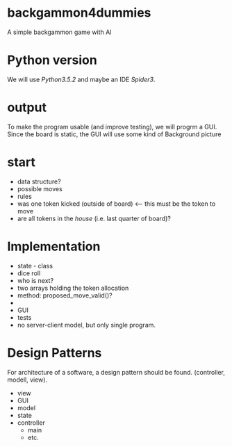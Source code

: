 # backgammon4dummies
A simple backgammon game with AI

Python version
==============

We will use _Python3.5.2_ and maybe an IDE _Spider3_.

output
======

To make the program usable (and improve testing), we will progrm a GUI. Since the board is static, the GUI will use some kind of Background picture

start
=====

 * data structure?
 * possible moves
  * rules
  * was one token kicked (outside of board) <-- this must be the token to move
  * are all tokens in the _house_ (i.e. last quarter of board)?


Implementation
==============

 * state - class
  * dice roll
  * who is next?
  * two arrays holding the token allocation
  * method: proposed_move_valid()?
  *
 * GUI
 * tests
 * no server-client model, but only single program.

Design Patterns
===============

For architecture of a software, a design pattern should be found. (controller, modell, view).
 * view
  * GUI
* model
 * state
* controller
  * main
  * etc.

